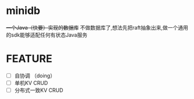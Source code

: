 # minidb
~~一个Java（快要）实现的数据库~~ 不做数据库了,想法先把raft抽象出来,做一个通用的sdk能够适配任何有状态Java服务
# FEATURE
- [ ] 自协调 （doing）
- [ ] 单机KV CRUD
- [ ] 分布式一致KV CRUD
